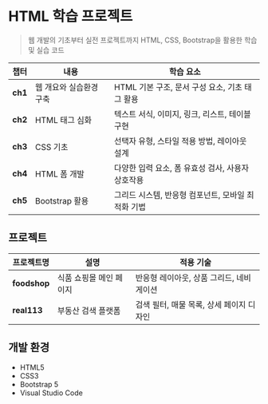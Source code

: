# HTML 학습 프로젝트
> 웹 개발의 기초부터 실전 프로젝트까지 HTML, CSS, Bootstrap을 활용한 학습 및 실습 코드

| 챕터 | 내용 | 학습 요소 |
|------|------|----------|
| **ch1** | 웹 개요와 실습환경 구축 | HTML 기본 구조, 문서 구성 요소, 기초 태그 활용 |
| **ch2** | HTML 태그 심화 | 텍스트 서식, 이미지, 링크, 리스트, 테이블 구현 |
| **ch3** | CSS 기초 | 선택자 유형, 스타일 적용 방법, 레이아웃 설계 |
| **ch4** | HTML 폼 개발 | 다양한 입력 요소, 폼 유효성 검사, 사용자 상호작용 |
| **ch5** | Bootstrap 활용 | 그리드 시스템, 반응형 컴포넌트, 모바일 최적화 기법 |

## 프로젝트

| 프로젝트명 | 설명 | 적용 기술 |
|------------|------|----------|
| **foodshop** | 식품 쇼핑몰 메인 페이지 | 반응형 레이아웃, 상품 그리드, 네비게이션 |
| **real113** | 부동산 검색 플랫폼 | 검색 필터, 매물 목록, 상세 페이지 디자인 |

## 개발 환경

- HTML5
- CSS3
- Bootstrap 5
- Visual Studio Code
